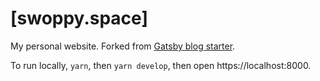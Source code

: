 # [swoppy.space]

My personal website. Forked from [Gatsby blog starter](https://github.com/gatsbyjs/gatsby-starter-blog).

To run locally, `yarn`, then `yarn develop`, then open https://localhost:8000.